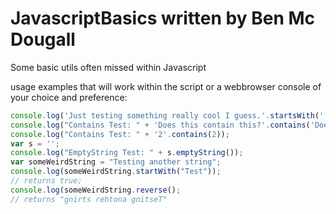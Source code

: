 JavascriptBasics
written by Ben Mc Dougall
=========================

Some basic utils often missed within Javascript

usage examples that will work within the script or a webbrowser console of your choice and preference:
```Javascript
console.log('Just testing something really cool I guess.'.startsWith(''));
console.log("Contains Test: " + 'Does this contain this?'.contains('Does'));
console.log("Contains Test: " + '2'.contains(2));
var s = '';
console.log("EmptyString Test: " + s.emptyString());
var someWeirdString = "Testing another string";
console.log(someWeirdString.startWith("Test"));
// returns true;
console.log(someWeirdString.reverse();
// returns "gnirts rehtona gnitseT"
